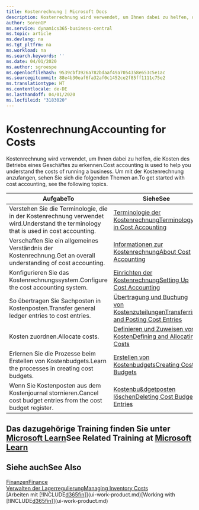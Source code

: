 ```yaml
---
title: Kostenrechnung | Microsoft Docs
description: Kostenrechnung wird verwendet, um Ihnen dabei zu helfen, die Kosten des Betriebs eines Geschäftes zu erkennen. Um mit der Kostenrechnung anzufangen, sehen Sie sich die folgenden Themen an.
author: SorenGP
ms.service: dynamics365-business-central
ms.topic: article
ms.devlang: na
ms.tgt_pltfrm: na
ms.workload: na
ms.search.keywords: ''
ms.date: 04/01/2020
ms.author: sgroespe
ms.openlocfilehash: 9539cbf3926a782bdaaf49a7054358e653c5e1ac
ms.sourcegitcommit: 88e4b30eaf6fa32af0c1452ce2f85ff1111c75e2
ms.translationtype: HT
ms.contentlocale: de-DE
ms.lasthandoff: 04/01/2020
ms.locfileid: "3183020"
---
```

# <a name="accounting-for-costs"></a><span data-ttu-id="81ec8-104">Kostenrechnung</span><span class="sxs-lookup"><span data-stu-id="81ec8-104">Accounting for Costs</span></span>
<span data-ttu-id="81ec8-105">Kostenrechnung wird verwendet, um Ihnen dabei zu helfen, die Kosten des Betriebs eines Geschäftes zu erkennen.</span><span class="sxs-lookup"><span data-stu-id="81ec8-105">Cost accounting is used to help you understand the costs of running a business.</span></span> <span data-ttu-id="81ec8-106">Um mit der Kostenrechnung anzufangen, sehen Sie sich die folgenden Themen an.</span><span class="sxs-lookup"><span data-stu-id="81ec8-106">To get started with cost accounting, see the following topics.</span></span>  

|<span data-ttu-id="81ec8-107">Aufgabe</span><span class="sxs-lookup"><span data-stu-id="81ec8-107">To</span></span>|<span data-ttu-id="81ec8-108">Siehe</span><span class="sxs-lookup"><span data-stu-id="81ec8-108">See</span></span>|  
|--------|---------|  
|<span data-ttu-id="81ec8-109">Verstehen Sie die Terminologie, die in der Kostenrechnung verwendet wird.</span><span class="sxs-lookup"><span data-stu-id="81ec8-109">Understand the terminology that is used in cost accounting.</span></span>|[<span data-ttu-id="81ec8-110">Terminologie der Kostenrechnung</span><span class="sxs-lookup"><span data-stu-id="81ec8-110">Terminology in Cost Accounting</span></span>](finance-terminology-in-cost-accounting.md)|  
|<span data-ttu-id="81ec8-111">Verschaffen Sie ein allgemeines Verständnis der Kostenrechnung.</span><span class="sxs-lookup"><span data-stu-id="81ec8-111">Get an overall understanding of cost accounting.</span></span>|[<span data-ttu-id="81ec8-112">Informationen zur Kostenrechnung</span><span class="sxs-lookup"><span data-stu-id="81ec8-112">About Cost Accounting</span></span>](finance-about-cost-accounting.md)|  
|<span data-ttu-id="81ec8-113">Konfigurieren Sie das Kostenrechnungssystem.</span><span class="sxs-lookup"><span data-stu-id="81ec8-113">Configure the cost accounting system.</span></span>|[<span data-ttu-id="81ec8-114">Einrichten der Kostenrechnung</span><span class="sxs-lookup"><span data-stu-id="81ec8-114">Setting Up Cost Accounting</span></span>](finance-set-up-cost-accounting.md)|  
|<span data-ttu-id="81ec8-115">So übertragen Sie Sachposten in Kostenposten.</span><span class="sxs-lookup"><span data-stu-id="81ec8-115">Transfer general ledger entries to cost entries.</span></span>|[<span data-ttu-id="81ec8-116">Übertragung und Buchung von Kostenzuteilungen</span><span class="sxs-lookup"><span data-stu-id="81ec8-116">Transferring and Posting Cost Entries</span></span>](finance-transfer-and-post-cost-entries.md)|  
|<span data-ttu-id="81ec8-117">Kosten zuordnen.</span><span class="sxs-lookup"><span data-stu-id="81ec8-117">Allocate costs.</span></span>|[<span data-ttu-id="81ec8-118">Definieren und Zuweisen von Kosten</span><span class="sxs-lookup"><span data-stu-id="81ec8-118">Defining and Allocating Costs</span></span>](finance-define-and-allocate-costs.md)|  
|<span data-ttu-id="81ec8-119">Erlernen Sie die Prozesse beim Erstellen von Kostenbudgets.</span><span class="sxs-lookup"><span data-stu-id="81ec8-119">Learn the processes in creating cost budgets.</span></span>|[<span data-ttu-id="81ec8-120">Erstellen von Kostenbudgets</span><span class="sxs-lookup"><span data-stu-id="81ec8-120">Creating Cost Budgets</span></span>](finance-create-cost-budgets.md)|
|<span data-ttu-id="81ec8-121">Wenn Sie Kostenposten aus dem Kostenjournal stornieren.</span><span class="sxs-lookup"><span data-stu-id="81ec8-121">Cancel cost budget entries from the cost budget register.</span></span>|[<span data-ttu-id="81ec8-122">Kostenbu&dgetposten löschen</span><span class="sxs-lookup"><span data-stu-id="81ec8-122">Deleting Cost Budget Entries</span></span>](finance-how-to-delete-cost-budget-entries.md)|

## <a name="see-related-training-at-microsoft-learn"></a><span data-ttu-id="81ec8-123">Das dazugehörige Training finden Sie unter [Microsoft Learn](/learn/paths/use-cost-accounting-dynamics-365-business-central/)</span><span class="sxs-lookup"><span data-stu-id="81ec8-123">See Related Training at [Microsoft Learn](/learn/paths/use-cost-accounting-dynamics-365-business-central/)</span></span>

## <a name="see-also"></a><span data-ttu-id="81ec8-124">Siehe auch</span><span class="sxs-lookup"><span data-stu-id="81ec8-124">See Also</span></span>  
[<span data-ttu-id="81ec8-125">Finanzen</span><span class="sxs-lookup"><span data-stu-id="81ec8-125">Finance</span></span>](finance.md)  
[<span data-ttu-id="81ec8-126">Verwalten der Lagerregulierung</span><span class="sxs-lookup"><span data-stu-id="81ec8-126">Managing Inventory Costs</span></span>](finance-manage-inventory-costs.md)  
<span data-ttu-id="81ec8-127">[Arbeiten mit [!INCLUDE[d365fin](includes/d365fin_md.md)]](ui-work-product.md)</span><span class="sxs-lookup"><span data-stu-id="81ec8-127">[Working with [!INCLUDE[d365fin](includes/d365fin_md.md)]](ui-work-product.md)</span></span>

